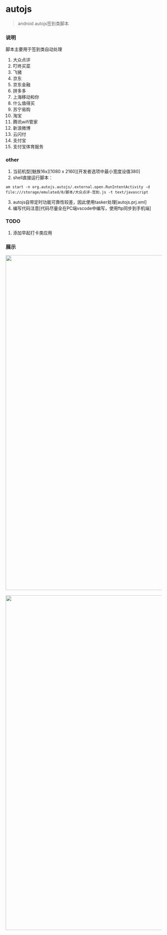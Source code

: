 # autojs
> android autojs签到类脚本


### 说明
脚本主要用于签到类自动处理

1. 大众点评
2. 叮咚买菜
3. 飞猪
4. 京东
5. 京东金融
6. 拼多多
7. 上海移动和你
8. 什么值得买
9. 苏宁易购
10. 淘宝
11. 腾讯wifi管家
12. 新浪微博
13. 云闪付
14. 支付宝
15. 支付宝体育服务





### other
1. 当前机型[魅族16x][1080 x 2160][开发者选项中最小宽度设值380]
2. shell直接运行脚本：
```
am start -n org.autojs.autojs/.external.open.RunIntentActivity -d file:///storage/emulated/0/脚本/大众点评-签到.js -t text/javascript
```
3. autojs自带定时功能可靠性较差，因此使用tasker处理[autojs.prj.xml]
4. 编写代码注意[代码尽量全在PC端vscode中编写，使用ftp同步到手机端]





### TODO
1. 添加早起打卡类应用




### 展示
<div align=center><img height="1080" width="540" src="https://github.com/bjc5233/autojs/raw/master/resources/demo1.png"/></div>
<br>
<div align=center><img height="1080" width="540" src="https://github.com/bjc5233/autojs/raw/master/resources/demo2.png"/></div>
<br>
